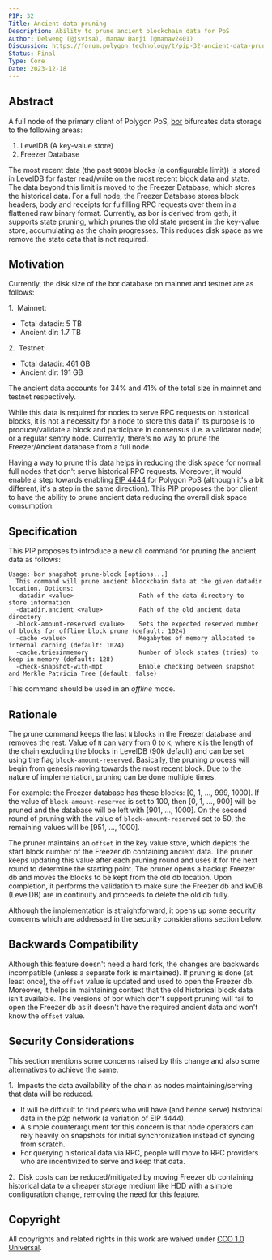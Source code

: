 ```yaml
---
PIP: 32
Title: Ancient data pruning 
Description: Ability to prune ancient blockchain data for PoS
Author: Delweng (@jsvisa), Manav Darji (@manav2401)
Discussion: https://forum.polygon.technology/t/pip-32-ancient-data-pruning/13346
Status: Final
Type: Core
Date: 2023-12-18
---
```

## Abstract

A full node of the primary client of Polygon PoS, [bor](https://github.com/maticnetwork/bor) bifurcates data storage to the following areas:
1. LevelDB (A key-value store)
2. Freezer Database

The most recent data (the past `90000` blocks (a configurable limit)) is stored in LevelDB for faster read/write on the most recent block data and state. The data beyond this limit is moved to the Freezer Database, which stores the historical data. For a full node, the Freezer Database stores block headers, body and receipts for fulfilling RPC requests over them in a flattened raw binary format. Currently, as bor is derived from geth, it supports state pruning, which prunes the old state present in the key-value store, accumulating as the chain progresses. This reduces disk space as we remove the state data that is not required.

## Motivation

Currently, the disk size of the bor database on mainnet and testnet are as follows:

1.  Mainnet:

* Total datadir: 5 TB
* Ancient dir: 1.7 TB

2.  Testnet:

* Total datadir: 461 GB
* Ancient dir: 191 GB

The ancient data accounts for 34% and 41% of the total size in mainnet and testnet respectively.

While this data is required for nodes to serve RPC requests on historical blocks, it is not a necessity for a node to store this data if its purpose is to produce/validate a block and participate in consensus (i.e. a validator node) or a regular sentry node. Currently, there's no way to prune the Freezer/Ancient database from a full node.

Having a way to prune this data helps in reducing the disk space for normal full nodes that don't serve historical RPC requests. Moreover, it would enable a step towards enabling [EIP 4444](https://eips.ethereum.org/EIPS/eip-4444) for Polygon PoS (although it's a bit different, it's a step in the same direction). This PIP proposes the bor client to have the ability to prune ancient data reducing the overall disk space consumption.




## Specification

This PIP proposes to introduce a new cli command for pruning the ancient data as follows:

```
Usage: bor snapshot prune-block [options...]
  This command will prune ancient blockchain data at the given datadir location. Options:
  -datadir <value>                  Path of the data directory to store information
  -datadir.ancient <value>          Path of the old ancient data directory
  -block-amount-reserved <value>    Sets the expected reserved number of blocks for offline block prune (default: 1024)
  -cache <value>                    Megabytes of memory allocated to internal caching (default: 1024)
  -cache.triesinmemory              Number of block states (tries) to keep in memory (default: 128)
  -check-snapshot-with-mpt          Enable checking between snapshot and Merkle Patricia Tree (default: false)

``` 

This command should be used in an _offline_ mode.

## Rationale

The prune command keeps the last `N` blocks in the Freezer database and removes the rest. Value of `N` can vary from 0 to `K`, where `K` is the length of the chain excluding the blocks in LevelDB (90k default) and can be set using the flag `block-amount-reserved`. Basically, the pruning process will begin from genesis moving towards the most recent block. Due to the nature of implementation, pruning can be done multiple times.

For example: the Freezer database has these blocks: \[0, 1, ..., 999, 1000\]. If the value of `block-amount-reserved` is set to 100, then \[0, 1, ..., 900\] will be pruned and the database will be left with \[901, ..., 1000\]. On the second round of pruning with the value of `block-amount-reserved` set to 50, the remaining values will be \[951, ..., 1000\].

The pruner maintains an `offset` in the key value store, which depicts the start block number of the Freezer db containing ancient data. The pruner keeps updating this value after each pruning round and uses it for the next round to determine the starting point. The pruner opens a backup Freezer db and moves the blocks to be kept from the old db location. Upon completion, it performs the validation to make sure the Freezer db and kvDB (LevelDB) are in continuity and proceeds to delete the old db fully.

Although the implementation is straightforward, it opens up some security concerns which are addressed in the security considerations section below.

## Backwards Compatibility

Although this feature doesn't need a hard fork, the changes are backwards incompatible (unless a separate fork is maintained). If pruning is done (at least once), the `offset` value is updated and used to open the Freezer db. Moreover, it helps in maintaining context that the old historical block data isn't available. The versions of bor which don't support pruning will fail to open the Freezer db as it doesn't have the required ancient data and won't know the `offset` value.


## Security Considerations

This section mentions some concerns raised by this change and also some alternatives to achieve the same. 

1.  Impacts the data availability of the chain as nodes maintaining/serving that data will be reduced.
-   It will be difficult to find peers who will have (and hence serve) historical data in the p2p network (a variation of EIP 4444).   
-   A simple counterargument for this concern is that node operators can rely heavily on snapshots for initial synchronization instead of syncing from scratch. 
-   For querying historical data via RPC, people will move to RPC providers who are incentivized to serve and keep that data.
    
2.  Disk costs can be reduced/mitigated by moving Freezer db containing historical data to a cheaper storage medium like HDD with a simple configuration change, removing the need for this feature.

## Copyright

All copyrights and related rights in this work are waived under [CCO 1.0 Universal](https://creativecommons.org/publicdomain/zero/1.0/legalcode).
